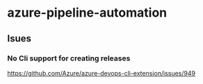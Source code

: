 # azure-pipeline-automation

## Isues 

### No Cli support for creating releases

https://github.com/Azure/azure-devops-cli-extension/issues/949
